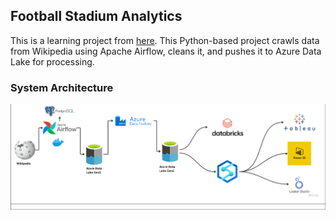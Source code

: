 ## Football Stadium Analytics
This is a learning project from [here](https://github.com/airscholar/FootballDataEngineering/tree/main). 
This Python-based project crawls data from Wikipedia using Apache Airflow, cleans it, and pushes it to Azure Data Lake for processing.

### System Architecture
![system_architecture.png](system_architecture.png)

